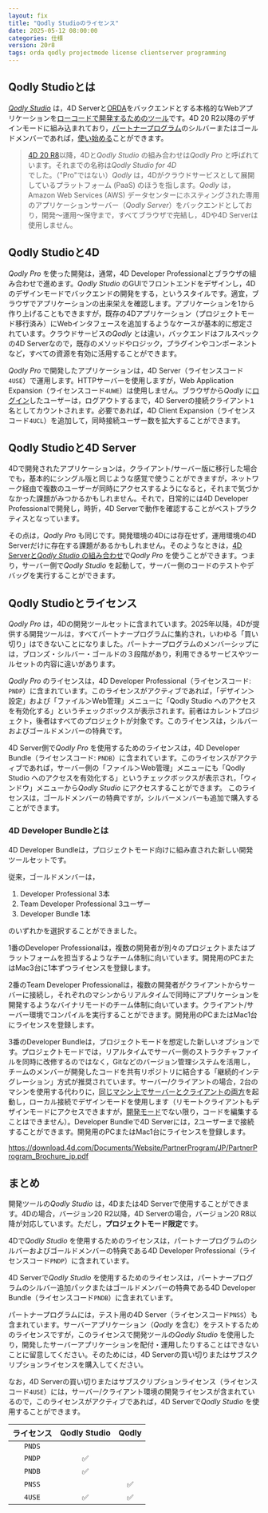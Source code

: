 ```yaml
---
layout: fix
title: "Qodly Studioのライセンス"
date: 2025-05-12 08:00:00
categories: 仕様
version: 20r8
tags: orda qodly projectmode license clientserver programming
---
```


## Qodly Studioとは

[*Qodly Studio*](https://blog.4d.com/ja/introducing-qodly-studio/) は，4D Serverと[ORDA](https://developer.4d.com/docs/ja/ORDA/overview)をバックエンドとする本格的なWebアプリケーションを[ローコードで開発するためのツール](https://blog.4d.com/ja/master-web-applications-with-4d-qodly-pro-a-tutorial-series/)です。4D 20 R2以降のデザインモードに組み込まれており，[パートナープログラム](https://jp.4d.com/4d-partner-program)のシルバーまたはゴールドメンバーであれば，[使い始める](https://blog.4d.com/ja/get-started-with-qodly-studio/)ことができます。

> [4D 20 R8](https://blog.4d.com/ja/4d-qodly-pro-whats-new-in-4d-20-r8/)以降，4Dと*Qodly Studio* の組み合わせは*Qodly Pro* と呼ばれています。それまでの名称は*Qodly Studio for 4D* でした。（"Pro"ではない）*Qodly* は，4Dがクラウドサービスとして展開しているプラットフォーム (PaaS) のほうを指します。*Qodly* は，Amazon Web Services (AWS) データセンターにホスティングされた専用のアプリケーションサーバー（*Qodly Server*）をバックエンドとしており，開発〜運用〜保守まで，すべてブラウザで完結し，4Dや4D Serverは使用しません。

## Qodly Studioと4D

*Qodly Pro* を使った開発は，通常，4D Developer Professionalとブラウザの組み合わせで進めます。*Qodly Studio* のGUIでフロントエンドをデザインし，4Dのデザインモードでバックエンドの開発をする，というスタイルです。適宜，ブラウザでアプリケーションの出来栄えを確認します。アプリケーションを1から作り上げることもできますが，既存の4Dアプリケーション（プロジェクトモード移行済み）にWebインタフェースを追加するようなケースが基本的に想定されています。クラウドサービスの*Qodly* とは違い，バックエンドはフルスペックの4D Serverなので，既存のメソッドやロジック，プラグインやコンポーネントなど，すべての資源を有効に活用することができます。

*Qodly Pro* で開発したアプリケーションは，4D Server（ライセンスコード`4USE`）で運用します。HTTPサーバーを使用しますが，Web Application Expansion（ライセンスコード`4UWE`）は使用しません。ブラウザから*Qodly* に[ログイン](https://blog.4d.com/ja/improved-4d-client-licenses-usage-with-qodly-studio-for-4d/)したユーザーは，ログアウトするまで，4D Serverの接続クライアント`1`名としてカウントされます。必要であれば，4D Client Expansion（ライセンスコード`4UCL`）を追加して，同時接続ユーザー数を拡大することができます。

## Qodly Studioと4D Server

4Dで開発されたアプリケーションは，クライアント/サーバー版に移行した場合でも，基本的にシングル版と同じような感覚で使うことができますが，ネットワーク経由で複数のユーザーが同時にアクセスするようになると，それまで気づかなかった課題がみつかるかもしれません。それで，日常的には4D Developer Professionalで開発し，時折，4D Serverで動作を確認することがベストプラクティスとなっています。

その点は，*Qodly Pro* も同じです。開発環境の4Dには存在せず，運用環境の4D Serverだけに存在する課題があるかもしれません。そのようなときは，[4D Serverと*Qodly Studio* の組み合わせ](https://blog.4d.com/ja/access-qodly-studio-for-4d-directly-from-your-4d-server-to-test-and-debug-your-code/)で*Qodly Pro* を使うことができます。つまり，サーバー側で*Qodly Studio* を起動して，サーバー側のコードのテストやデバッグを実行することができます。

## Qodly Studioとライセンス

*Qodly Pro* は，4Dの開発ツールセットに含まれています。2025年以降，4Dが提供する開発ツールは，すべてパートナープログラムに集約され，いわゆる「買い切り」はできないことになりました。パートナープログラムのメンバーシップには，ブロンズ・シルバー・ゴールドの３段階があり，利用できるサービスやツールセットの内容に違いがあります。

*Qodly Pro* のライセンスは，4D Developer Professional（ライセンスコード: `PNDP`）に含まれています。このライセンスがアクティブであれば，「デザイン＞設定」および「ファイル＞Web管理」メニューに「Qodly Studio へのアクセスを有効化する」というチェックボックスが表示されます。前者はカレントプロジェクト，後者はすべてのプロジェクトが対象です。このライセンスは，シルバーおよびゴールドメンバーの特典です。

4D Server側で*Qodly Pro* を使用するためのライセンスは，4D Developer Bundle（ライセンスコード: `PNDB`）に含まれています。このライセンスがアクティブであれば，サーバー側の「ファイル＞Web管理」メニューにも「Qodly Studio へのアクセスを有効化する」というチェックボックスが表示され，「ウィンドウ」メニューから*Qodly Studio* にアクセスすることができます。 このライセンスは，ゴールドメンバーの特典ですが，シルバーメンバーも追加で購入することができます。

### 4D Developer Bundleとは

4D Developer Bundleは，プロジェクトモード向けに組み直された新しい開発ツールセットです。

従来，ゴールドメンバーは，

1. Developer Professional 3本
2. Team Developer Professional 3ユーザー
3. Developer Bundle 1本

のいずれかを選択することができました。

1番のDeveloper Professionalは，複数の開発者が別々のプロジェクトまたはプラットフォームを担当するようなチーム体制に向いています。開発用のPCまたはMac3台に1本ずつライセンスを登録します。

2番のTeam Developer Professionalは，複数の開発者がクライアントからサーバーに接続し，それぞれのマシンからリアルタイムで同時にアプリケーションを開発するようなバイナリモードのチーム体制に向いています。クライアント/サーバー環境でコンパイルを実行することができます。開発用のPCまたはMac1台にライセンスを登録します。

3番のDeveloper Bundleは，プロジェクトモードを想定した新しいオプションです。プロジェクトモードでは，リアルタイムでサーバー側のストラクチャファイルを同時に改修するのではなく，Gitなどのバージョン管理システムを活用し，チームのメンバーが開発したコードを共有リポジトリに結合する「継続的インテグレーション」方式が推奨されています。サーバー/クライアントの場合，2台のマシンを使用する代わりに，[同じマシン上でサーバーとクライアントの両方](https://developer.4d.com/docs/ja/Desktop/clientServer#4d-と-4d-server-の同じマシン上での使用)を起動し，ローカル接続でデザインモードを使用します（リモートクライアントもデザインモードにアクセスできますが，[開発モード](https://blog.4d.com/ja/developing-concurrently-on-4d-server-in-project-mode/)でない限り，コードを編集することはできません）。Developer Bundleで4D Serverには，2ユーザーまで接続することができます。開発用のPCまたはMac1台にライセンスを登録します。

https://download.4d.com/Documents/Website/PartnerProgram/JP/PartnerProgram_Brochure_jp.pdf

## まとめ

開発ツールの*Qodly Studio* は，4Dまたは4D Serverで使用することができます。4Dの場合，バージョン20 R2以降，4D Serverの場合，バージョン20 R8以降が対応しています。ただし，**プロジェクトモード限定**です。

4Dで*Qodly Studio* を使用するためのライセンスは，パートナープログラムのシルバーおよびゴールドメンバーの特典である4D Developer Professional（ライセンスコード`PNDP`）に含まれています。

4D Serverで*Qodly Studio* を使用するためのライセンスは，パートナープログラムのシルバー追加パックまたはゴールドメンバーの特典である4D Developer Bundle（ライセンスコード`PNDB`）に含まれています。

パートナープログラムには，テスト用の4D Server（ライセンスコード`PNSS`）も含まれています。サーバーアプリケーション（*Qodly* を含む）をテストするためのライセンスですが，このライセンスで開発ツールの*Qodly Studio* を使用したり，開発したサーバーアプリケーションを配付・運用したりすることはできないことに留意してください。そのためには，4D Serverの買い切りまたはサブスクリプションライセンスを購入してください。

なお，4D Serverの買い切りまたはサブスクリプションライセンス（ライセンスコード`4USE`）には，サーバー/クライアント環境の開発ライセンスが含まれているので，このライセンスがアクティブであれば，4D Serverで*Qodly Studio* を使用することができます。

|ライセンス|Qodly Studio|Qodly|
|:-:|:-:|:-:|
|`PNDS`|||
|`PNDP`|✅||
|`PNDB`|✅||
|`PNSS`||✅|
|`4USE`|✅|✅|

